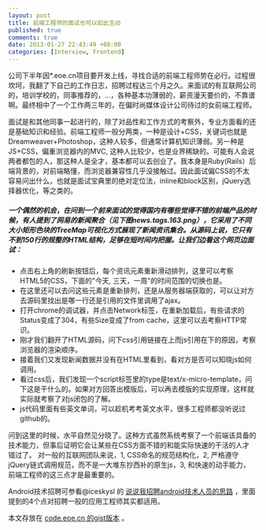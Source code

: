 ```yaml
---
layout: post
title: 前端工程师的面试也可以如此生动
published: true
comments: true
date: 2013-01-27 22:43:49 +08:00
categories: [Interview, Frontend]
---
```


公司下半年因*.eoe.cn项目要开发上线，寻找合适的前端工程师势在必行。过程很坎坷，我翻了下自己的工作日志，招聘过程达三个月之久。来面试的有互联网公司的，培训学校的，同事推荐的，...，各种基本功薄弱的，薪资漫天要价的，不靠谱啊。最终相中了一个工作两三年的，在偏时尚媒体设计公司待过的女前端工程师。

面试是和其他同事一起进行的，除了对品性和工作方式的考察外，专业方面看的还是基础知识和经验。前端工程师一般分两类，一种是设计+CSS，关键词也就是Dreamweaver+Photoshop，这种人较多，但通常计算机知识薄弱。另一种是JS+CSS，偏重浏览器内的MVC, 这种人比较少，也是业界稀缺的。可能有人会说两者都包的人，那这种人是全才，基本都可以去创业了。我本身是Ruby(Rails）后端背景的，对前端略懂，而浏览器兼容性几乎没接触过。因此面试偏CSS的不太容易问出什么，也就是面试宝典里的绝对定位法，inline和block区别，jQuery选择器优化，等之类的。

##### 一个偶然的机会，在问到一个前来面试的觉得国内有哪些觉得不错的前端产品的时候，有人提到了网易的新闻聚合（见下图news.tags.163.png），它采用了不同大小矩形色块的TreeMap可视化方式展现了新闻资讯集合。从源码上说，它只有不到150行的规整的HTML结构，足够在短时间内把握。让我们边看这个网页边面试：
*   点击右上角的刷新按钮后，每个资讯元素重新滑动排列，这里可以考察HTML5的CSS，下面的"今天, 三天，一周"的时间范围的切换也是。
*   在这里还可以去问这些元素是重新排列，还是从服务器端获取的，可以让对方去源码里找出是哪一行还是引用的文件里调用了ajax。
*   打开chrome的调试器，并点击Network标签，在重新加载后，有些请求的Status变成了304，有些Size变成了from cache，这里可以去考察HTTP常识。
*   刚才我们翻开了HTML源码，问下css引用链接在上而js引用在下的原因，考察浏览器的渲染顺序。
*   接着我们又发现新闻数据并没有在HTML里看到，看对方是否可以知晓js如何调用。
*   看过css后，我们发现一个script标签里的type是text/x-micro-template，问下这是干什么的。如果对方回答出模版后，可以再去模版的实现原理，这样就实际就考察了对js闭包的了解。
*   js代码里面有些英文单词，可以趁机考考英文水平，很多工程师都没听说过github的。

问到这里的时候，水平自然见分晓了。这种方式虽然系统考察了一个前端该具备的技术能力，但事后证明它会让某些在CSS方面不错的和能实际快速的干活的人才错过了。
对一般的互联网团队来说，1, CSS命名的规范结构化，2, 严格遵守jQuery链式调用规范，而不是一大堆东抄西补的原生js，3, 和快速的动手能力，前端工程师的这三点才是最重要的。


Android技术招聘可参看@iceskysl 的 [说说我招聘android技术人员的思路](http://my.eoe.cn/iceskysl/archive/21.html) ，里面提到的4个点对招聘一般的应用工程师其实都适用。


本文存放在 [code.eoe.cn 的gist版本](http://code.eoe.cn/145) 。
